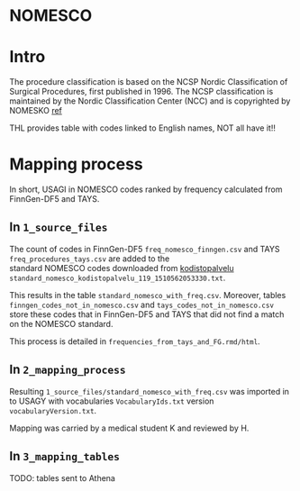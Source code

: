 # NOMESCO

# Intro
The procedure classification is based on the NCSP Nordic Classification of Surgical Procedures, first published in 1996. The NCSP classification is maintained by the Nordic Classification Center (NCC) and is copyrighted by NOMESKO [ref](
https://koodistopalvelu.kanta.fi/codeserver/pages/classification-view-page.xhtml?classificationKey=57&versionKey=119)

THL provides table with codes linked to English names, NOT all have it!!


# Mapping process
In short, USAGI in NOMESCO codes ranked by frequency calculated from  FinnGen-DF5 and TAYS.

## In `1_source_files`
The count of codes in FinnGen-DF5 `freq_nomesco_finngen.csv` and TAYS `freq_procedures_tays.csv` are added to the  
 standard NOMESCO codes downloaded from [kodistopalvelu](https://koodistopalvelu.kanta.fi/codeserver/pages/classification-view-page.xhtml?classificationKey=57&versionKey=119) `standard_nomesco_kodistopalvelu_119_1510562053330.txt`.

 This results in the table `standard_nomesco_with_freq.csv`. Moreover, tables  `finngen_codes_not_in_nomesco.csv` and `tays_codes_not_in_nomesco.csv` store these codes that in FinnGen-DF5 and TAYS that did not find a match on the NOMESCO standard.

 This process is detailed in `frequencies_from_tays_and_FG.rmd/html`.


## In `2_mapping_process`
Resulting `1_source_files/standard_nomesco_with_freq.csv` was imported in to USAGY with vocabularies `VocabularyIds.txt` version `vocabularyVersion.txt`.

Mapping was carried by a medical student K and reviewed by H.

## In `3_mapping_tables`
TODO: tables sent to Athena
